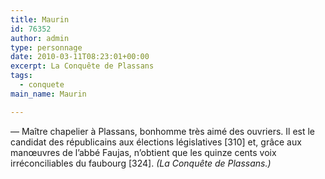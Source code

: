 ```yaml
---
title: Maurin
id: 76352
author: admin
type: personnage
date: 2010-03-11T08:23:01+00:00
excerpt: La Conquête de Plassans
tags:
  - conquete
main_name: Maurin

---
```

— Maître chapelier à Plassans, bonhomme très aimé des ouvriers. Il est le candidat des républicains aux élections législatives [310] et, grâce aux manœuvres de l’abbé Faujas, n’obtient que les quinze cents voix irréconciliables du faubourg [324]. _(La Conquête de Plassans.)_